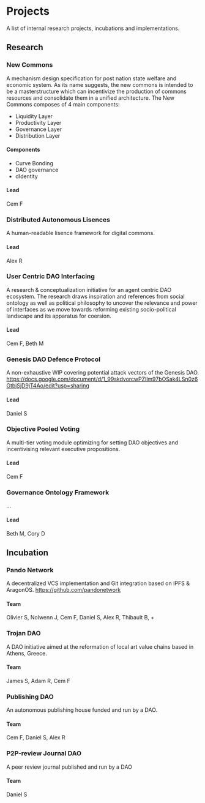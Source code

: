 # Projects
A list of internal research projects, incubations and implementations.

## Research
### New Commons
A mechanism design specification for post nation state welfare and economic system. As its name suggests, the new commons is intended to be a masterstructure which can incentivize the production of commons resources and consolidate them in a unified architecture.
The New Commons composes of 4 main components:
- Liquidity Layer
- Productivity Layer
- Governance Layer
- Distribution Layer
#### Components
- Curve Bonding
- DAO governance
- dIdentity
#### Lead
Cem F

### Distributed Autonomous Lisences
A human-readable lisence framework for digital commons.
#### Lead
Alex R

### User Centric DAO Interfacing
A research & conceptualization initiative for an agent centric DAO ecosystem. The research draws inspiration and references from social ontology as well as political philosophy to uncover the relevance and power of interfaces as we move towards reforming existing socio-political landscape and its apparatus for coersion.
#### Lead
Cem F, Beth M

### Genesis DAO Defence Protocol
A non-exhaustive WIP covering potential attack vectors of the Genesis DAO.
https://docs.google.com/document/d/1_99skdvorcwPZllm97bOSak4LSn0z6GtbjSjD9jT4Ao/edit?usp=sharing
#### Lead
Daniel S

### Objective Pooled Voting
A multi-tier voting module optimizing for setting DAO objectives and incentivising relevant executive propositions.
#### Lead
Cem F

### Governance Ontology Framework
...
#### Lead
Beth M, Cory D

## Incubation
### Pando Network
A decentralized VCS implementation and Git integration based on IPFS & AragonOS.
https://github.com/pandonetwork
#### Team
Olivier S, Nolwenn J, Cem F, Daniel S, Alex R, Thibault B, +

### Trojan DAO
A DAO initiative aimed at the reformation of local art value chains based in Athens, Greece.
#### Team
James S, Adam R, Cem F

### Publishing DAO
An autonomous publishing house funded and run by a DAO.

#### Team
Cem F, Daniel S, Alex R

### P2P-review Journal DAO
A peer review journal published and run by a DAO

#### Team
Daniel S
